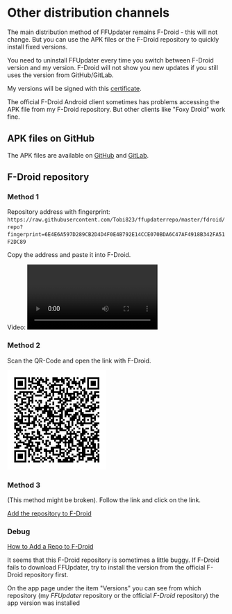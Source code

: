 # Other distribution channels

The main distribution method of FFUpdater remains F-Droid - this will not change. But you can use the APK
files or the F-Droid repository to quickly install fixed versions.

You need to uninstall FFUpdater every time you switch between F-Droid version and my version. F-Droid will not
show you new updates if you still uses the version from GitHub/GitLab.

My versions will be signed with this [certificate](dev/signatures/apk_signature.txt).

The official F-Droid Android client sometimes has problems accessing the APK file from my F-Droid repository.
But other clients like "Foxy Droid" work fine.

## APK files on GitHub

The APK files are available on [GitHub](https://github.com/Tobi823/ffupdater/releases/latest) and
[GitLab](https://gitlab.com/Tobiwan/ffupdater_gitlab/-/releases/latest).

## F-Droid repository

### Method 1

Repository address with fingerprint: `https://raw.githubusercontent.com/Tobi823/ffupdaterrepo/master/fdroid/repo?fingerprint=6E4E6A597D289CB2D4D4F0E4B792E14CCE070BDA6C47AF4918B342FA51F2DC89`

Copy the address and paste it into F-Droid.

Video: ![](fdroid_repo_method1.mkv)

### Method 2

Scan the QR-Code and open the link with F-Droid.

[![Add](https://raw.githubusercontent.com/Tobi823/ffupdaterrepo/master/fdroid/repo/assets/qrcode.png)](https://raw.githubusercontent.com/Tobi823/ffupdaterrepo/master/fdroid/repo/assets/qrcode.png)

### Method 3

(This method might be broken). Follow the link and click on the link.

[Add the repository to F-Droid](https://tobi823.github.io/ffupdaterrepo.html)

### Debug

[How to Add a Repo to F-Droid](https://f-droid.org/en/tutorials/add-repo/)

It seems that this F-Droid repository is sometimes a little buggy. If F-Droid fails to download FFUpdater, try
to install the version from the official F-Droid repository first.

On the app page under the item "Versions" you can see from which repository (my *FFUpdater*
repository or the official *F-Droid* repository) the app version was installed